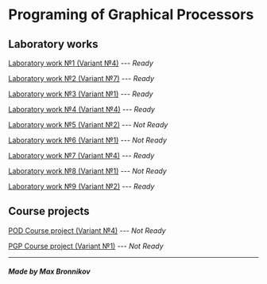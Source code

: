 # Programing of Graphical Processors

## Laboratory works

[Laboratory work №1 (Variant №4)](lab1) --- *Ready*

[Laboratory work №2 (Variant №7)](lab2) --- *Ready*

[Laboratory work №3 (Variant №1)](lab3) --- *Ready*

[Laboratory work №4 (Variant №4)](lab4) --- *Ready*

[Laboratory work №5 (Variant №2)](lab5) --- *Not Ready*

[Laboratory work №6 (Variant №1)](lab6) --- *Not Ready*

[Laboratory work №7 (Variant №4)](lab7) --- *Ready*

[Laboratory work №8 (Variant №1)](lab8) --- *Not Ready*

[Laboratory work №9 (Variant №2)](lab9) --- *Ready*

## Course projects

[POD Course project (Variant №4)](KP_POD) --- *Not Ready*

[PGP Course project (Variant №1)](KP_PGP) --- *Not Ready*

-----------------------------

##### Made by Max Bronnikov